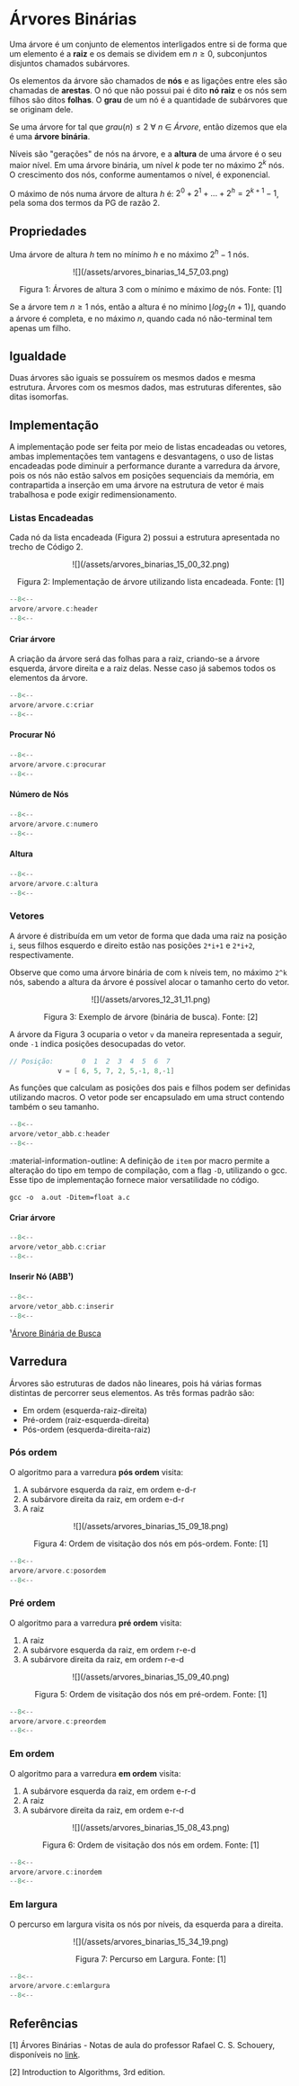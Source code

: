 # Árvores Binárias

Uma árvore é um conjunto de elementos interligados entre si de forma que um elemento é a **raiz** e os demais se dividem em $n\geq0$, subconjuntos disjuntos chamados subárvores.

Os elementos da árvore são chamados de **nós** e as ligações entre eles são chamadas de **arestas**. O nó que não possui pai é dito **nó raiz** e os nós sem filhos são ditos **folhas**. O **grau** de um nó é a quantidade de subárvores que se originam dele.

Se uma árvore for tal que $grau(n)\leq2\ \forall\ n\ \in\ Árvore$, então dizemos que ela é uma **árvore binária**.

Níveis são "gerações" de nós na árvore, e a **altura** de uma árvore é o seu maior nível. Em uma árvore binária, um nível $k$ pode ter no máximo $2^k$ nós. O crescimento dos nós, conforme aumentamos o nível, é exponencial.

O  máximo de nós numa árvore de altura $h$ é: $2^0+2^1+...+2^h = 2^{k+1}-1$, pela soma dos termos da PG de razão 2.

## Propriedades

Uma árvore de altura $h$ tem no mínimo $h$ e no máximo $2^h-1$ nós.

<center>
![](/assets/arvores_binarias_14_57_03.png)

Figura 1: Árvores de altura 3 com o mínimo e máximo de nós. Fonte: [1]
 </center>

Se a árvore tem $n\geq1$ nós, então a altura é no mínimo $\lfloor log_2(n+1) \rfloor$, quando a árvore é completa, e no máximo $n$, quando cada nó não-terminal tem apenas um filho.

## Igualdade

Duas árvores são iguais se possuírem os mesmos dados e mesma estrutura. Árvores com os mesmos dados, mas estruturas diferentes, são ditas isomorfas.

## Implementação

A implementação pode ser feita por meio de listas encadeadas ou vetores, ambas implementações tem vantagens e desvantagens, o uso de listas encadeadas pode diminuir a performance durante a varredura da árvore, pois os nós não estão salvos em posições sequenciais da memória, em contrapartida a inserção em uma árvore na estrutura de vetor é mais trabalhosa e pode exigir redimensionamento.

### Listas Encadeadas

Cada nó da lista encadeada (Figura 2) possui a estrutura apresentada no trecho de Código 2.

<center>
![](/assets/arvores_binarias_15_00_32.png)

Figura 2: Implementação de árvore utilizando lista encadeada. Fonte: [1]
 </center>

```c title="arvores.c" linenums="1"
--8<--
arvore/arvore.c:header
--8<--
```

#### Criar árvore

A criação da árvore será das folhas para a raiz, criando-se a árvore esquerda, árvore direita e a raiz delas. Nesse caso já sabemos todos os elementos da árvore.

```c title="criar_arvore.c" linenums="1"
--8<--
arvore/arvore.c:criar
--8<--
```

#### Procurar Nó

```c title="procurar_no.c" linenums="1"
--8<--
arvore/arvore.c:procurar
--8<--
```

#### Número de Nós

```c title="numero_nos.c" linenums="1"
--8<--
arvore/arvore.c:numero
--8<--
```

#### Altura

```c title="altura.c" linenums="1"
--8<--
arvore/arvore.c:altura 
--8<--
```

### Vetores

A árvore é distribuída em um vetor de forma que dada uma raiz na posição `i`, seus filhos esquerdo e direito estão nas posições `2*i+1` e `2*i+2`, respectivamente.

Observe que como uma árvore binária de com `k` níveis tem, no máximo `2^k` nós, sabendo a altura da árvore é possível alocar o tamanho certo do vetor.

<center>
![](/assets/arvores_12_31_11.png)

Figura 3: Exemplo de árvore (binária de busca). Fonte: [2]
 </center>

A árvore da Figura 3 ocuparia o vetor `v` da maneira representada a seguir, onde `-1` indica posições desocupadas do vetor.

```c
// Posição:       0  1  2  3  4  5  6  7
            v = [ 6, 5, 7, 2, 5,-1, 8,-1]
```

As funções que calculam as posições dos pais e filhos podem ser definidas utilizando macros. O vetor pode ser encapsulado em uma struct contendo também o seu tamanho.

```c title="arvore.c" linenums="1"
--8<--
arvore/vetor_abb.c:header
--8<--
```

:material-information-outline: A definição de `item` por macro permite a alteração do tipo em tempo de compilação, com a flag `-D`, utilizando o gcc. Esse tipo de implementação fornece maior versatilidade no código.

```shell
gcc -o  a.out -Ditem=float a.c
```

#### Criar árvore

```c title="criar.c" linenums="1"
--8<--
arvore/vetor_abb.c:criar
--8<--
```

#### Inserir Nó (ABB¹)

```c title="inserir.c" linenums="1"
--8<--
arvore/vetor_abb.c:inserir
--8<--
```

¹[Árvore Binária de Busca](arvore_binaria_busca.md)

## Varredura

Árvores são estruturas de dados não lineares, pois há várias formas distintas de percorrer seus elementos. As três formas padrão são:

- Em ordem (esquerda-raiz-direita)
- Pré-ordem (raiz-esquerda-direita)
- Pós-ordem (esquerda-direita-raiz)

### Pós ordem

O algoritmo para a varredura **pós ordem** visita:

1. A subárvore esquerda da raiz, em ordem e-d-r
2. A subárvore direita da raiz, em ordem e-d-r
3. A raiz

<center>
![](/assets/arvores_binarias_15_09_18.png)

Figura 4: Ordem de visitação dos nós em pós-ordem. Fonte: [1]
</center>

```c title="posordem.c" linenums="1"
--8<--
arvore/arvore.c:posordem
--8<--
```

### Pré ordem

O algoritmo para a varredura **pré ordem** visita:

1. A raiz
2. A subárvore esquerda da raiz, em ordem r-e-d
3. A subárvore direita da raiz, em ordem r-e-d

<center>
![](/assets/arvores_binarias_15_09_40.png)

Figura 5: Ordem de visitação dos nós em pré-ordem. Fonte: [1]
</center>

```c title="preordem.c" linenums="1"
--8<--
arvore/arvore.c:preordem
--8<--
```

### Em ordem

O algoritmo para a varredura **em ordem** visita:

1. A subárvore esquerda da raiz, em ordem e-r-d
2. A raiz
3. A subárvore direita da raiz, em ordem e-r-d

<center>
![](/assets/arvores_binarias_15_08_43.png)

Figura 6: Ordem de visitação dos nós em ordem. Fonte: [1]
</center>

```c title="em_ordem.c" linenums="1"
--8<--
arvore/arvore.c:inordem
--8<--
```

### Em largura

O percurso em largura visita os nós por níveis, da esquerda para a direita.
<center>
![](/assets/arvores_binarias_15_34_19.png)

Figura 7: Percurso em Largura. Fonte: [1]
</center>

```c title="em_largura.c" linenums="1"
--8<--
arvore/arvore.c:emlargura
--8<--
```

## Referências

[1] Árvores Binárias - Notas de aula do professor Rafael C. S. Schouery, disponíveis no [link](https://www.ic.unicamp.br/~rafael/cursos/2s2019/mc202/).

[2] Introduction to Algorithms, 3rd edition.
